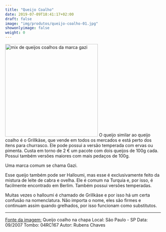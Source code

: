 ```yaml
---
title: "Queijo Coalho"
date: 2019-07-09T18:41:17+02:00
draft: false
image: "img/produtos/queijo-coalho-01.jpg"
showonlyimage: false
weight: 0
---
```


<!--more-->

<img src="../../img/produtos/queijo-coalho-02.jpg" alt="mix de queijos coalhos da marca gazi" width="300"/>
O queijo similar ao queijo coalho é o Grillkäse, que vende em todos os mercados e está perto dos itens para churrasco.
Ele pode possui a versão temperada com ervas ou pimenta. Custa em torno de 2 € um pacote com dois queijos de 100g cada. Possui também versões maiores com mais pedaços de 100g. 

Uma marca comum se chama Gazi.


Esse queijo também pode ser Halloumi, mas esse é exclusivamente feito da mistura de leite de cabra e ovelha. Ele é comum na Turquia e, por isso, é facilmente encontrado em Berlim. Também possui versões temperadas. 

Muitas vezes o halloumi é chamado de Grillkäse e por isso há um certa confusão na nomenclatura.
Não importa o nome, eles são firmes e continuam assim quando grelhados, por isso funcionam como substitutos. 

---
[Fonte da imagem:](https://www.flickr.com/photos/sescsp/11802757166) Queijo coalho na chapa 
Local: São Paulo - SP 
Data: 09/2007 
Tombo: 04RC167 
Autor: Rubens Chaves
